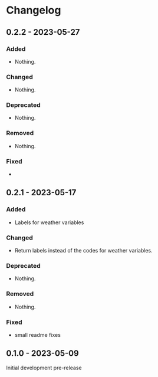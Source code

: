 # Changelog

## 0.2.2 - 2023-05-27

### Added

- Nothing.

### Changed

- Nothing.

### Deprecated

- Nothing.

### Removed

- Nothing.

### Fixed

-  

## 0.2.1 - 2023-05-17

### Added

- Labels for weather variables

### Changed

- Return labels instead of the codes for weather variables.

### Deprecated

- Nothing.

### Removed

- Nothing.

### Fixed

- small readme fixes

## 0.1.0 - 2023-05-09

Initial development pre-release
